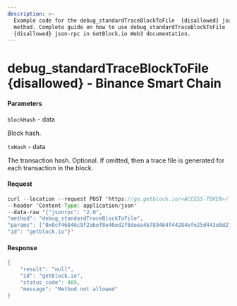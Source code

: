 ```yaml
---
description: >-
  Example code for the debug_standardTraceBlockToFile  {disallowed} json-rpc
  method. Сomplete guide on how to use debug_standardTraceBlockToFile 
  {disallowed} json-rpc in GetBlock.io Web3 documentation.
---
```


# debug\_standardTraceBlockToFile {disallowed} - Binance Smart Chain

#### Parameters

`blockHash` - data

Block hash.

`txHash` - data

The transaction hash. Optional. If omitted, then a trace file is generated for each transaction in the block.

#### Request

```java
curl --location --request POST 'https://go.getblock.io/<ACCESS-TOKEN>/' 
--header 'Content-Type: application/json' 
--data-raw '{"jsonrpc": "2.0",
"method": "debug_standardTraceBlockToFile",
"params": ["0x0cf46846c9f2abef8e40ed2f8deea4b789464f44284efe25d443e8d272393fce", null],
"id": "getblock.io"}'

```

#### Response

```java
{
    "result": "null",
    "id": "getblock.io",
    "status_code": 405,
    "message": "Method not allowed"
}
```
